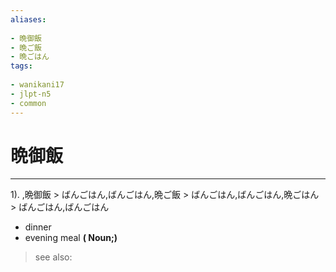 ```yaml
---
aliases:
    
- 晩御飯
- 晩ご飯
- 晩ごはん
tags:
    
- wanikani17
- jlpt-n5
- common
---
```


# 晩御飯
---
1).
,晩御飯 > ばんごはん,ばんごはん,晩ご飯 > ばんごはん,ばんごはん,晩ごはん > ばんごはん,ばんごはん

- dinner
- evening meal
**( Noun;)**
> see also: 
            